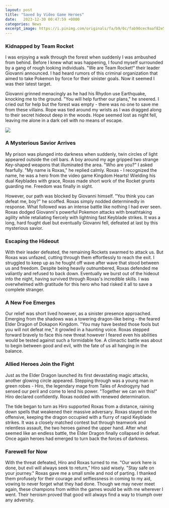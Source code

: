 ```yaml
---
layout: post
title: "Saved by Video Game Heroes"
date:   2023-12-30 00:47:59 +0000
categories: News
excerpt_image: https://i.pinimg.com/originals/fa/b9/0c/fab90cec9aaf82e5222eb9900b41ffbe.jpg
---
```

### Kidnapped by Team Rocket
I was enjoying a walk through the forest when suddenly I was ambushed from behind. Before I knew what was happening, I found myself surrounded by a gang of rough looking individuals. "We are Team Rocket!" their leader Giovanni announced. I had heard rumors of this criminal organization that aimed to take Pokemon by force for their sinister goals. Now it seemed I was their latest target.

Giovanni grinned menacingly as he had his Rhydon use Earthquake, knocking me to the ground. "You will help further our plans," he sneered. I cried out for help but the forest was empty - there was no one to save me from these villains. Rope was tied around my wrists as I was dragged along to their secret hideout deep in the woods. Hope seemed lost as night fell, leaving me alone in a dark cell with no means of escape.


![](https://i.pinimg.com/originals/fa/b9/0c/fab90cec9aaf82e5222eb9900b41ffbe.jpg)
### A Mysterious Savior Arrives
My prison was plunged into darkness when suddenly, twin circles of light appeared outside the cell bars. A boy around my age gripped two strange Key-shaped weapons that illuminated the area. "Who are you?" I asked fearfully. "My name is Roxas," he replied calmly. Roxas - I recognized the name, he was a hero from the video game Kingdom Hearts! Wielding his dual Keyblades with grace, Roxas made short work of the Rocket grunts guarding me. Freedom was finally in sight.

However, our path was blocked by Giovanni himself. "You think you can defeat me, boy?" he scoffed. Roxas simply nodded determinedly in response. What followed was an intense battle like nothing I had ever seen. Roxas dodged Giovanni's powerful Pokemon attacks with breathtaking agility while retaliating fiercely with lightning fast Keyblade strikes. It was a long, hard fought duel but eventually Giovanni fell, defeated at last by this mysterious savior.

### Escaping the Hideout
With their leader defeated, the remaining Rockets swarmed to attack us. But Roxas was unfazed, cutting through them effortlessly to reach the exit. I struggled to keep up as he fought off wave after wave that stood between us and freedom. Despite being heavily outnumbered, Roxas defended me valiantly and refused to back down. Eventually we burst out of the hideout into the night, having survived through Roxas's incredible skills. I was overwhelmed with gratitude for this hero who had risked it all to save a complete stranger.

### A New Foe Emerges
Our relief was short lived however, as a sinister presence approached. Emerging from the shadows was a towering dragon-like being - the feared Elder Dragon of Dokapon Kingdom. "You may have bested those fools but you will not defeat me," it growled in a haunting voice. Roxas stepped forward bravely to face this new threat however I feared even his abilities would be tested against such a formidable foe. A climactic battle was about to begin between good and evil, with the fate of us all hanging in the balance.

### Allied Heroes Join the Fight
Just as the Elder Dragon launched its first devastating magic attacks, another glowing circle appeared. Stepping through was a young man in green robes - Hiro, the legendary mage from Tales of Androgyny had sensed our peril and come to lend his power. "Together we can win this!" Hiro declared confidently. Roxas nodded with renewed determination.

The tide began to turn as Hiro supported Roxas from a distance, raining down spells that weakened their massive adversary. Roxas stayed on the offensive, keeping the dragon occupied with a flurry of rapid Keyblade strikes. It was a closely matched contest but through teamwork and relentless assault, the two heroes gained the upper hand. After what seemed like an endless battle, the Elder Dragon finally collapsed in defeat. Once again heroes had emerged to turn back the forces of darkness.

### Farewell for Now
With the threat defeated, Hiro and Roxas turned to me. "Our work here is done, but evil will always seek to return," Hiro said wisely. "Stay safe on your journey." Roxas gave me a small smile and nod of parting. I thanked them profusely for their courage and selflessness in coming to my aid, vowing to never forget what they had done. Though we may never meet again, these champions from within the games would be with me wherever I went. Their heroism proved that good will always find a way to triumph over any adversity.
